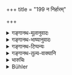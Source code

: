 +++
title = "199 न निर्हारम्"

+++

<details><summary>गङ्गानथ-मूलानुवादः</summary>

Women shall never make a hoard out of the family-property common to many, nor out of their own property, without the husband’s permission.—(199)
</details>

<details><summary>गङ्गानथ-भाष्यानुवादः</summary>

**(verses 9.182-201)  
**

(No Bhāṣya available.)
</details>

<details><summary>गङ्गानथ-टिप्पन्यः</summary>

“Kullūka and Rāghavānanda take the first clause to refer to the property of a united family, and the second to the separate property of the husband.—But according to Nārāyaṇa and Nandana the translation should be as follows:—‘Wives should never take anything (for their private expenses) from their husband’s property destined for the support of their families, over which many have a claim, nor from their own property which is not *strīdhana*, without the consent of their husbands’.”—Buhler.

This verse is quoted in *Vivādaratnākara* (p. 509), which adds the following notes:—The term ‘*Kuṭumba*’ stands for the *family-property*; hence the meaning is that ‘out of the property that belongs to many persons, women shall not make an extraction, withdrawal, without the consent of the owners of that property’; similarly ‘*svakāt*’—*i.e*., out of the property that belongs exclusively to her husband, and not to the other members of the family,—she shall not make an extraction without the owner’s consent.

It is quoted in *Vyavahāramayūkha* (p. 69), which explains ‘*nirhāra*’ as *expenditure*;—and in *Vīramitrodaya* (Vyavahāra 215a), which explains ‘*nirhāra*’ as ‘*vyaya*’.
</details>

<details><summary>गङ्गानथ-तुल्य-वाक्यानि</summary>

*Mahābhārata* (13.47.24).

*Kātyāyana* (Vivādaratnākara, p. 511).—‘After her husband’s death, what
the wife inherits from him she may use as she likes; but during his life-time, she shall save that property or spend it on the family.’
</details>

<details><summary>भारुचिः</summary>

**निर्हार**प्रतिषेधाच् चैतत् विज्ञायते यदि काचिद् ईशत्वात् तद्धनं निर्हरेत्, ततस् तत्पुनरादाय भ्रातृभिर् विभक्तव्यम् एव ॥ ९.१९९ ॥
</details>

<details><summary>Bühler</summary>

199	Women should never make a hoard from (the property of) their families which is common to many, nor from their own (husbands' particular) property without permission.
</details>
